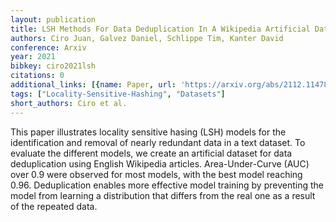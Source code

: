```yaml
---
layout: publication
title: LSH Methods For Data Deduplication In A Wikipedia Artificial Dataset
authors: Ciro Juan, Galvez Daniel, Schlippe Tim, Kanter David
conference: Arxiv
year: 2021
bibkey: ciro2021lsh
citations: 0
additional_links: [{name: Paper, url: 'https://arxiv.org/abs/2112.11478'}]
tags: ["Locality-Sensitive-Hashing", "Datasets"]
short_authors: Ciro et al.
---
```

This paper illustrates locality sensitive hasing (LSH) models for the
identification and removal of nearly redundant data in a text dataset. To
evaluate the different models, we create an artificial dataset for data
deduplication using English Wikipedia articles. Area-Under-Curve (AUC) over 0.9
were observed for most models, with the best model reaching 0.96. Deduplication
enables more effective model training by preventing the model from learning a
distribution that differs from the real one as a result of the repeated data.